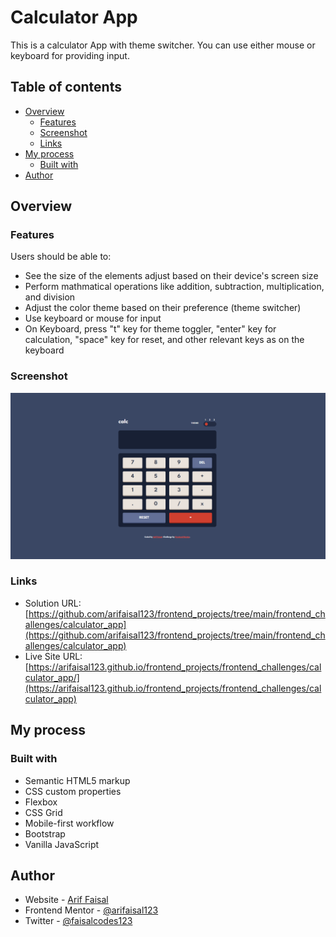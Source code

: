 # Calculator App 

This is a calculator App with theme switcher. You can use either mouse or keyboard for providing input.

## Table of contents

- [Overview](#overview)
  - [Features](#features)
  - [Screenshot](#screenshot)
  - [Links](#links)
- [My process](#my-process)
  - [Built with](#built-with)
- [Author](#author)

## Overview

### Features

Users should be able to:

- See the size of the elements adjust based on their device's screen size
- Perform mathmatical operations like addition, subtraction, multiplication, and division
- Adjust the color theme based on their preference (theme switcher)
- Use keyboard or mouse for input
- On Keyboard, press "t" key for theme toggler, "enter" key for calculation, "space" key for reset, and other relevant keys as on the keyboard

### Screenshot

![](./images/screenshot.png)

### Links

- Solution URL: [https://github.com/arifaisal123/frontend_projects/tree/main/frontend_challenges/calculator_app](https://github.com/arifaisal123/frontend_projects/tree/main/frontend_challenges/calculator_app)
- Live Site URL: [https://arifaisal123.github.io/frontend_projects/frontend_challenges/calculator_app/](https://arifaisal123.github.io/frontend_projects/frontend_challenges/calculator_app)

## My process

### Built with

- Semantic HTML5 markup
- CSS custom properties
- Flexbox
- CSS Grid
- Mobile-first workflow
- Bootstrap
- Vanilla JavaScript

## Author

- Website - [Arif Faisal](https://arifaisal123.github.io)
- Frontend Mentor - [@arifaisal123](https://www.frontendmentor.io/profile/arifaisal123)
- Twitter - [@faisalcodes123](https://www.twitter.com/faisalcodes123)
